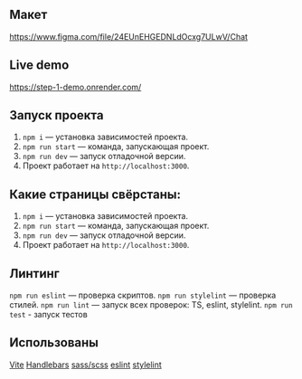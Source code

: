 ## Макет

https://www.figma.com/file/24EUnEHGEDNLdOcxg7ULwV/Chat


## Live demo

https://step-1-demo.onrender.com/

## Запуск проекта

1. `npm i` — установка зависимостей проекта.
2. `npm run start` — команда, запускающая проект.
2. `npm run dev` — запуск отладочной версии.
3. Проект работает на `http://localhost:3000`.

## Какие страницы свёрстаны:

1. `npm i` — установка зависимостей проекта.
2. `npm run start` — команда, запускающая проект.
3. `npm run dev` — запуск отладочной версии.
4. Проект работает на `http://localhost:3000`.

## Линтинг

`npm run eslint` — проверка скриптов.
`npm run stylelint` — проверка стилей.
`npm run lint` — запуск всех проверок: TS, eslint, stylelint.
`npm run test` - запуск тестов

## Использованы

[Vite](https://vitejs.dev/)
[Handlebars](https://handlebarsjs.com/)
[sass/scss](https://sass-lang.com/)
[eslint](https://eslint.org/)
[stylelint](https://stylelint.io/)
